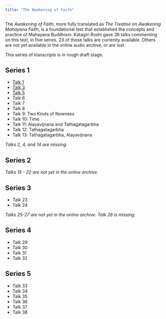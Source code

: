 ```yaml
---
title: "The Awakening of Faith"
---
```


The *Awakening of Faith*, more fully translated as *The Treatise on Awakening Mahayana Faith*, is a foundational text that established the concepts and practice of Mahayana Buddhism. Katagiri Roshi gave 38 talks commenting on this text, in five series. 23 of those talks are currently available. Others are not yet available in the online audio archive, or are lost.

This series of transcripts is in rough draft stage. 

## Series 1

- [Talk 1](1984-03-16-Awakening-of-Faith-Talk-1)
- [Talk 3](1984-04-06-Awakening-of-Faith-Talk-3)
- [Talk 5](1984-04-20-Awakening-of-Faith-Talk-5)
- Talk 6
- Talk 7
- Talk 8
- Talk 9: Two Kinds of Nowness
- Talk 10: Time
- Talk 11: Alayavijnana and Tathagatagarbha
- Talk 12: Tathagatagarbha
- Talk 13: Tathagatagarbha, Alayavijnana

*Talks 2, 4, and 14 are missing.*

## Series 2

*Talks 15 - 22 are not yet in the online archive.*

## Series 3

- Talk 23
- Talk 24

*Talks 25-27 are not yet in the online archive. Talk 28 is missing.*

## Series 4

- Talk 29
- Talk 30
- Talk 31
- Talk 32

## Series 5

- Talk 33
- Talk 34
- Talk 35
- Talk 36
- Talk 37
- Talk 38
